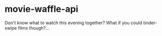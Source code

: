 # movie-waffle-api
Don't know what to watch this evening together? What if you could tinder-swipe films though?...
